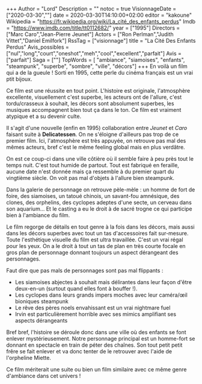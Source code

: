 +++
Author = "Lord"
Description = ""
notoc = true
VisionnageDate = ["2020-03-30",""]
date = 2020-03-30T14:10:00+02:00
editor = "kakoune"
Wikipedia = "https://fr.wikipedia.org/wiki/La_cité_des_enfants_perdus"
Imdb = "https://www.imdb.com/title/tt0112682/"
year = ["1995"]
Directors = ["Marc Caro","Jean-Pierre Jeunet"]
Actors = ["Ron Perlman","Judith Vittet","Daniel Emilfork"]
RssTag = ["visionnage"]
title = "La Cité Des Enfants Perdus"
Avis_possibles = ["nul","long","court","oneshot","meh","cool","excellent","parfait"]
Avis = ["parfait"] 
Saga = [""]
TopWords = [ "ambiance", "siamoises", "enfants", "steampunk", "superbe", "sombre", "ville", "décors"]
+++
En voilà un film qui a de la gueule !
Sorti en 1995, cette perle du cinéma français est un vrai ptit bijoux.

Ce film est une réussite en tout point.
L'histoire est originale, l'atmosphère excellente, visuellement c'est superbe, les acteurs ont de l'allure, c'est tordu/crasseux à souhait, les décors sont absolument superbes, les musiques accompagnent bien tout ça dans le ton.
Ce film est vraiment atypique et a su devenir culte.

Il s'agit d'une nouvelle (enfin en 1995) collaboration entre *Jeunet* et *Caro* faisant suite à **Delicatessen**.
On ne s'éloigne d'ailleurs pas trop de ce premier film.
Ici, l'atmosphère est très appuyée, on retrouve pas mal des mêmes acteurs, bref c'est le même feeling global mais en plus verdâtre.

On est ce coup-ci dans une ville côtière où il semble faire à peu près tout le temps nuit.
C'est tout humide de partout.
Tout est fabriqué en feraille, aucune date n'est donnée mais ça ressemble à du premier quart du vingtième siècle.
On voit pas mal d'objets à l'allure bien steampunk.

Dans la galerie de personnage on retrouve pèle-mèle : un homme de fort de foire, des siamoises, un tatoué chinois, un savant-fou amnésique, des clones, des orphelins, des cyclopes adeptes d'une secte, un cerveau dans son aquarium…
Et le casting a eu le droit à de sacré trogne ce qui participe bien à l'ambiance du film.

Le film regorge de détails en tout genre à la fois dans les décors, mais aussi dans les décors superbes avec tout un tas d'accessoires fait sur-mesure.
Toute l'esthétique visuelle du film est ultra travaillée.
C'est un vrai régal pour les yeux.
On a le droit à tout un tas de plan en très courte focale en gros plan de personnage donnant toujours un aspect dérangeant des personnages.

Faut dire que pas mals de personnages sont pas mal flippants : 

  - Les siamoises abjectes à souhait mais délirantes dans leur façon d'être deux-en-un (surtout quand elles font à bouffer !).
  - Les cyclopes dans leurs grands impers moches avec leur caméra/œil bioniques steampunk
  - Le rêve des pères noels envahissant est un vrai nightmare fuel
  - Irvin est particulièrement horrible avec ses mimics amplifiant ses aspects dérangeants

Bref bref, l'histoire se déroule donc dans une ville où des enfants se font enlever mystérieusement.
Notre personnage principal est un homme-fort se donnant en spectacle en train de péter des chaînes.
Son tout petit petit frêre se fait enlever et va donc tenter de le retrouver avec l'aide de l'orpheline Miette.

Ce film mériterait une suite ou bien un film similaire avec ce même genre d'ambiance dans cet univers !
